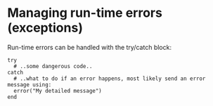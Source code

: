 # Managing run-time errors (exceptions)

Run-time errors can be handled with the try/catch block:

```
try
  # ..some dangerous code..
catch
  # ..what to do if an error happens, most likely send an error message using:
  error("My detailed message")
end
```



